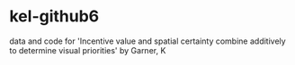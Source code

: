 # kel-github6
data and code for 'Incentive value and spatial certainty combine additively to determine visual priorities' by Garner, K
